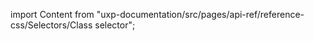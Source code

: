 
import Content from "uxp-documentation/src/pages/api-ref/reference-css/Selectors/Class selector";

<Content query="product=photoshop"/>

